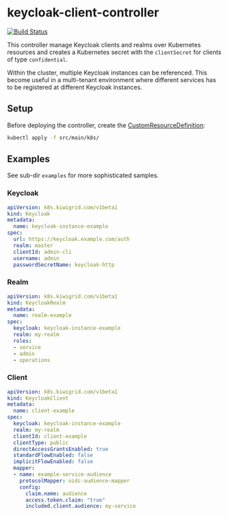 # keycloak-client-controller

[![Build Status](https://travis-ci.com/kiwigrid/keycloak-client-controller.svg?branch=master)](https://travis-ci.com/kiwigrid/keycloak-client-controller)

This controller manage Keycloak clients and realms over Kubernetes resources and creates a Kubernetes secret with 
the `clientSecret` for clients of type `confidential`.

Within the cluster, multiple Keycloak instances can be referenced. This become useful in a multi-tenant environment where different services
has to be registered at different Keycloak instances.
 
## Setup

Before deploying the controller, create the [CustomResourceDefinition](https://kubernetes.io/docs/tasks/access-kubernetes-api/custom-resources/custom-resource-definitions/):

```bash
kubectl apply -f src/main/k8s/
```

## Examples

See sub-dir `examples` for more sophisticated samples.

### Keycloak

```yaml
apiVersion: k8s.kiwigrid.com/v1beta1
kind: Keycloak
metadata:
  name: keycloak-instance-example
spec:
  url: https://keycloak.example.com/auth
  realm: master
  clientId: admin-cli
  username: admin
  passwordSecretName: keycloak-http
```

### Realm

```yaml
apiVersion: k8s.kiwigrid.com/v1beta1
kind: KeycloakRealm
metadata:
  name: realm-example
spec:
  keycloak: keycloak-instance-example
  realm: my-realm
  roles:
  - service
  - admin
  - operations
```

### Client

```yaml
apiVersion: k8s.kiwigrid.com/v1beta1
kind: KeycloakClient
metadata:
  name: client-example
spec:
  keycloak: keycloak-instance-example
  realm: my-realm
  clientId: client-example
  clientType: public
  directAccessGrantsEnabled: true
  standardFlowEnabled: false
  implicitFlowEnabled: false
  mapper:
  - name: example-service-audience
    protocolMapper: oidc-audience-mapper
    config:
      claim.name: audience
      access.token.claim: "true"
      included.client.audience: my-service
```